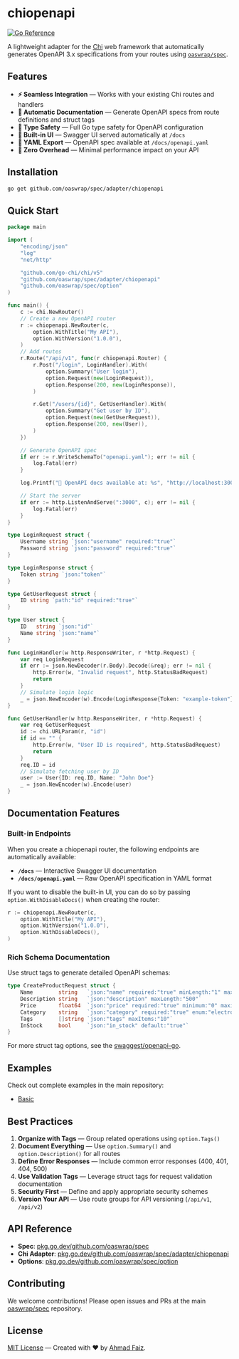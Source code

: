 # chiopenapi

[![Go Reference](https://pkg.go.dev/badge/github.com/oaswrap/spec/adapter/chiopenapi.svg)](https://pkg.go.dev/github.com/oaswrap/spec/adapter/chiopenapi)

A lightweight adapter for the [Chi](https://github.com/go-chi/chi) web framework that automatically generates OpenAPI 3.x specifications from your routes using [`oaswrap/spec`](https://github.com/oaswrap/spec).

## Features

- **⚡ Seamless Integration** — Works with your existing Chi routes and handlers
- **📝 Automatic Documentation** — Generate OpenAPI specs from route definitions and struct tags
- **🎯 Type Safety** — Full Go type safety for OpenAPI configuration
- **🔧 Built-in UI** — Swagger UI served automatically at `/docs`
- **📄 YAML Export** — OpenAPI spec available at `/docs/openapi.yaml`
- **🚀 Zero Overhead** — Minimal performance impact on your API

## Installation

```bash
go get github.com/oaswrap/spec/adapter/chiopenapi
```

## Quick Start

```go
package main

import (
	"encoding/json"
	"log"
	"net/http"

	"github.com/go-chi/chi/v5"
	"github.com/oaswrap/spec/adapter/chiopenapi"
	"github.com/oaswrap/spec/option"
)

func main() {
	c := chi.NewRouter()
	// Create a new OpenAPI router
	r := chiopenapi.NewRouter(c,
		option.WithTitle("My API"),
		option.WithVersion("1.0.0"),
	)
	// Add routes
	r.Route("/api/v1", func(r chiopenapi.Router) {
		r.Post("/login", LoginHandler).With(
			option.Summary("User login"),
			option.Request(new(LoginRequest)),
			option.Response(200, new(LoginResponse)),
		)

		r.Get("/users/{id}", GetUserHandler).With(
			option.Summary("Get user by ID"),
			option.Request(new(GetUserRequest)),
			option.Response(200, new(User)),
		)
	})

	// Generate OpenAPI spec
	if err := r.WriteSchemaTo("openapi.yaml"); err != nil {
		log.Fatal(err)
	}

	log.Printf("🚀 OpenAPI docs available at: %s", "http://localhost:3000/docs")

	// Start the server
	if err := http.ListenAndServe(":3000", c); err != nil {
		log.Fatal(err)
	}
}

type LoginRequest struct {
	Username string `json:"username" required:"true"`
	Password string `json:"password" required:"true"`
}

type LoginResponse struct {
	Token string `json:"token"`
}

type GetUserRequest struct {
	ID string `path:"id" required:"true"`
}

type User struct {
	ID   string `json:"id"`
	Name string `json:"name"`
}

func LoginHandler(w http.ResponseWriter, r *http.Request) {
	var req LoginRequest
	if err := json.NewDecoder(r.Body).Decode(&req); err != nil {
		http.Error(w, "Invalid request", http.StatusBadRequest)
		return
	}
	// Simulate login logic
	_ = json.NewEncoder(w).Encode(LoginResponse{Token: "example-token"})
}

func GetUserHandler(w http.ResponseWriter, r *http.Request) {
	var req GetUserRequest
	id := chi.URLParam(r, "id")
	if id == "" {
		http.Error(w, "User ID is required", http.StatusBadRequest)
		return
	}
	req.ID = id
	// Simulate fetching user by ID
	user := User{ID: req.ID, Name: "John Doe"}
	_ = json.NewEncoder(w).Encode(user)
}
```

## Documentation Features

### Built-in Endpoints
When you create a chiopenapi router, the following endpoints are automatically available:

- **`/docs`** — Interactive Swagger UI documentation
- **`/docs/openapi.yaml`** — Raw OpenAPI specification in YAML format

If you want to disable the built-in UI, you can do so by passing `option.WithDisableDocs()` when creating the router:

```go
r := chiopenapi.NewRouter(c,
	option.WithTitle("My API"),
	option.WithVersion("1.0.0"),
	option.WithDisableDocs(),
)
```

### Rich Schema Documentation
Use struct tags to generate detailed OpenAPI schemas:

```go
type CreateProductRequest struct {
	Name        string   `json:"name" required:"true" minLength:"1" maxLength:"100"`
	Description string   `json:"description" maxLength:"500"`
	Price       float64  `json:"price" required:"true" minimum:"0" maximum:"999999.99"`
	Category    string   `json:"category" required:"true" enum:"electronics,books,clothing"`
	Tags        []string `json:"tags" maxItems:"10"`
	InStock     bool     `json:"in_stock" default:"true"`
}
```

For more struct tag options, see the [swaggest/openapi-go](https://github.com/swaggest/openapi-go?tab=readme-ov-file#features).

## Examples

Check out complete examples in the main repository:
- [Basic](https://github.com/oaswrap/spec/tree/main/examples/adapter/chiopenapi/basic)

## Best Practices

1. **Organize with Tags** — Group related operations using `option.Tags()`
2. **Document Everything** — Use `option.Summary()` and `option.Description()` for all routes
3. **Define Error Responses** — Include common error responses (400, 401, 404, 500)
4. **Use Validation Tags** — Leverage struct tags for request validation documentation
5. **Security First** — Define and apply appropriate security schemes
6. **Version Your API** — Use route groups for API versioning (`/api/v1`, `/api/v2`)

## API Reference

- **Spec**: [pkg.go.dev/github.com/oaswrap/spec](https://pkg.go.dev/github.com/oaswrap/spec)
- **Chi Adapter**: [pkg.go.dev/github.com/oaswrap/spec/adapter/chiopenapi](https://pkg.go.dev/github.com/oaswrap/spec/adapter/chiopenapi)
- **Options**: [pkg.go.dev/github.com/oaswrap/spec/option](https://pkg.go.dev/github.com/oaswrap/spec/option)

## Contributing

We welcome contributions! Please open issues and PRs at the main [oaswrap/spec](https://github.com/oaswrap/spec) repository.

## License

[MIT License](LICENSE) — Created with ❤️ by [Ahmad Faiz](https://github.com/afkdevs).